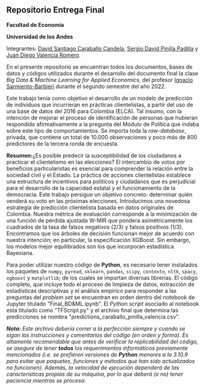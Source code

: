 ## Repositorio Entrega Final

**Facultad de Economía**

**Universidad de los Andes**

Integrantes: [David Santiago Caraballo Candela](https://github.com/scaraballoc), [Sergio David Pinilla Padilla](https://github.com/sdpinilla18) y [Juan Diego Valencia Romero](https://github.com/judval).

En el presente repositorio se encuentran todos los documentos, bases de datos y códigos utilizados durante el desarrollo del documento final la clase *Big Data & Machine Learning for Applied Economics*, del profesor [Ignacio Sarmiento-Barbieri](https://ignaciomsarmiento.github.io/igaciomsarmiento) durante el segundo semestre del año 2022.

Este trabajo tenía como objetivo el desarrollo de un modelo de predicción de individuos que incurrieran en prácticas clientelistas, a partir del uso de una base de datos del 2016 para Colombia (ELCA). Tal insumo, con la intención de mejorar el proceso de identificación de personas que hubieran respondido afirmativamente a la pregunta del Módulo de Política que indaba sobre este tipo de comportamientos. Se importa toda la *raw-database*, privada, que contiene un total de 10.000 observaciones y poco más de 800 predictores de la tercera ronda de encuesta. 

**Resumen:**¿Es posible predecir la susceptibilidad de los ciudadanos a practicar el clientelismo en las elecciones? El intercambio de votos por beneficios particularistas es esencial para comprender la relación entre la sociedad civil y el Estado. La práctica de acciones clientelistas establece una estructura de incentivos para políticos y ciudadanos que es perjudicial para el desarrollo de la capacidad estatal y el funcionamiento de la democracia. Este trabajo persigue un objetivo concreto: determinar quién venderá su voto en las próximas elecciones. Introducimos una novedosa estrategia de predicción clientelista basada en datos originales de Colombia. Nuestra métrica de evaluación corresponde a la minimización de una función de pérdida ajustada W-MIR que pondera asimétricamente los cuadrados de la tasa de falsos negativos (2/3) y falsos positivos (1/3). Encontramos que los árboles de decisión funcionan mejor de acuerdo con nuestra intención; en particular, la especificación XGBoost. Sin embargo, los modelos mejor equilibrados son los que incorporan estadística Bayesiana. 

Para poder utilizar nuestro código de **Python**, es necesario tener instalados los paquetes de `numpy`, `pyread`, `sklearn`, `pandas`, `scipy`, `contexto`, `nltk`, `spacy`, `xgboost` y `matplotlib`; de los cuales se importan diversas librerías. El código completo, que incluye todo el proceso de limpieza de datos, extracción de estadísticas descriptivas y el análisis empírico para responder a las preguntas del *problem set* se encuentran en orden dentro del notebook de Jupyter titulado "Final_BD&ML.ipynb". El *Python script* asociado al notebook esta titulado como "TFScript.py" y el archivo final que determina las predicciones se nombra "predictions_caraballo_pinilla_valencia.csv".

***Nota:*** *Este archivo debería correr a la perfección siempre y cuando se sigan las instrucciones y comentarios del código (en orden y forma). Es altamente recomendable que antes de verificar la replicabilidad del código, se asegure de tener **todos** los requerimientos informáticos previamente mencionados (i.e. se prefieren versiones de **Python** menores a la 3.10.9 para evitar que paquetes, funciones y métodos que han sido actualizados no funcionen). Además, la velocidad de ejecución dependerá de las características propias de su máquina, por lo que deberá (o no) tener paciencia mientras se procesa.*
